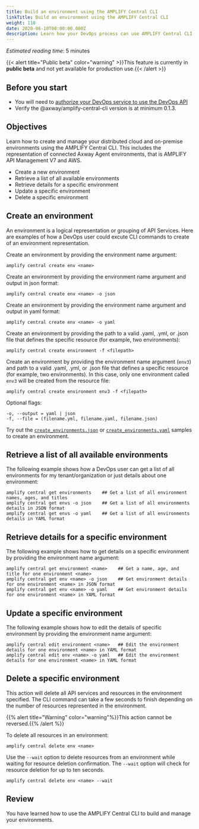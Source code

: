 ```yaml
---
title: Build an environment using the AMPLIFY Central CLI
linkTitle: Build an environment using the AMPLIFY Central CLI
weight: 110
date: 2020-06-10T00:00:00.000Z
description: Learn how your DevOps process can use AMPLIFY Central CLI to build and manage your environments.
---
```

*Estimated reading time*: 5 minutes

{{< alert title="Public beta" color="warning" >}}This feature is currently in **public beta** and not yet available for production use.{{< /alert >}}

## Before you start

* You will need to [authorize your DevOps service to use the DevOps API](/docs/central/cli_getstarted/)
* Verify the @axway/amplify-central-cli version is at minimum 0.1.3.

## Objectives

Learn how to create and manage your distributed cloud and on-premise environments using the AMPLIFY Central CLI. This includes the representation of connected Axway Agent environments, that is AMPLIFY API Management V7 and AWS.

* Create a new environment
* Retrieve a list of all available environments
* Retrieve details for a specific environment
* Update a specific environment
* Delete a specific environment

## Create an environment

An environment is a logical representation or grouping of API Services.
Here are examples of how a DevOps user could excute CLI commands to create of an environment representation.

Create an environment by providing the environment name argument:

 ```
 amplify central create env <name>
 ```

Create an environment by providing the environment name argument and output in json format:

 ```
 amplify central create env <name> -o json
 ```

Create an environment by providing the environment name argument and output in yaml format:

 ```
 amplify central create env <name> -o yaml
 ```

Create an environment by providing the path to a valid .yaml, .yml, or .json file that defines the specific resource (for example, two environments):

 ```
 amplify central create environment -f <filepath>
 ```

Create an environment by providing the environment name argument (`env3`) and path to a valid .yaml, .yml, or .json file that defines a specific resource (for example, two environments). In this case, only one environment called `env3` will be created from the resource file:

```
amplify central create environment env3 -f <filepath>
```

Optional flags:

```
-o, --output = yaml | json
-f, --file = (filename.yml, filename.yaml, filename.json)
```

Try out the [`create_environments.json`](https://axway-open-docs.netlify.app/samples/central/create_environments.json) or [`create_environments.yaml`](https://axway-open-docs.netlify.app/samples/central/create_environments.yaml) samples to create an environment.

## Retrieve a list of all available environments

The following example shows how a DevOps user can get a list of all environments for my tenant/organization or just details about one environment:

```
amplify central get environments    ## Get a list of all environment names, ages, and titles
amplify central get envs -o json    ## Get a list of all environments details in JSON format
amplify central get envs -o yaml    ## Get a list of all environments details in YAML format
```

## Retrieve details for a specific environment

The following example shows how to get details on a specific environment by providing the environment name argument:

```
amplify central get environment <name>    ## Get a name, age, and title for one environment <name>
amplify central get env <name> -o json    ## Get environment details for one environment <name> in JSON format
amplify central get env <name> -o yaml    ## Get environment details for one environment <name> in YAML format
```

## Update a specific environment

The following example shows how to edit the details of specific environment by providing the environment name argument:

```
amplify central edit environment <name>   ## Edit the environment details for one environment <name> in YAML format
amplify central edit env <name> -o yaml   ## Edit the environment details for one environment <name> in YAML format
```

## Delete a specific environment

This action will delete all API services and resources in the environment specified. The CLI command can take a few seconds to finish depending on the number of resources represented in the environment.

{{% alert title="Warning" color="warning"%}}This action cannot be reversed.{{% /alert %}}

To delete all resources in an environment:

```
amplify central delete env <name>
```

Use the `--wait` option to delete resources from an environment while waiting for resource deletion confirmation. The `--wait` option will check for resource deletion for up to ten seconds.

```
amplify central delete env <name> --wait
```

## Review

You have learned how to use the AMPLIFY Central CLI to build and manage your environments.
